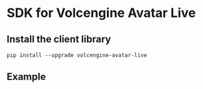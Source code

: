 # SDK for Volcengine Avatar Live

## Install the client library
```
pip install --upgrade volcengine-avatar-live
```
## Example
